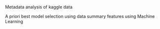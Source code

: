 Metadata analysis of kaggle data

A priori best model selection using data summary features using Machine Learning
